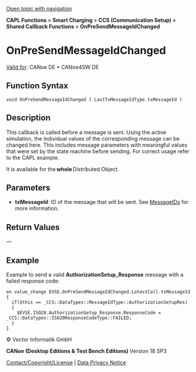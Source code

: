 [Open topic with navigation](../../../../../CANoeDEFamily.htm#Topics/CAPLFunctions/SmartCharging/Callbacks/CAPLfunctionSCCOnPreSendMessageIdChanged.md)

**CAPL Functions** » **Smart Charging** » **CCS (Communication Setup)** » **Shared Callback Functions** » **OnPreSendMessageIdChanged**

# OnPreSendMessageIdChanged

[Valid for](../../../Shared/FeatureAvailability.md):  CANoe DE • CANoe4SW DE

## Function Syntax

```plaintext
void OnPreSendMessageIdChanged ( LastTxMessageIdType txMessageId )
```

## Description

This callback is called before a message is sent. Using the active simulation, the individual values of the corresponding message can be changed here. This includes message parameters with meaningful values that were set by the state machine before sending. For correct usage refer to the CAPL example.

It is available for the **whole** Distributed Object.

## Parameters

- **txMessageId**: ID of the message that will be sent. See [MessageIDs](SCC_MessageID.md) for more information.

## Return Values

—

## Example

Example to send a valid **AuthorizationSetup_Response** message with a failed response code:

```plaintext
on value_change EVSE.OnPreSendMessageIdChanged.LatestCall.txMessageId
{
  if($this == _CCS::DataTypes::MessageIdType::AuthorizationSetupRes)
  {
    $EVSE.ISO20.AuthorizationSetup_Response.ResponseCode = _CCS::DataTypes::ISO20ResponseCodeType::FAILED;
  }
}
```

© Vector Informatik GmbH

**CANoe (Desktop Editions & Test Bench Editions)** Version 18 SP3

[Contact/Copyright/License](../../../Shared/ContactCopyrightLicense.md) | [Data Privacy Notice](https://www.vector.com/int/en/company/get-info/privacy-policy/)

